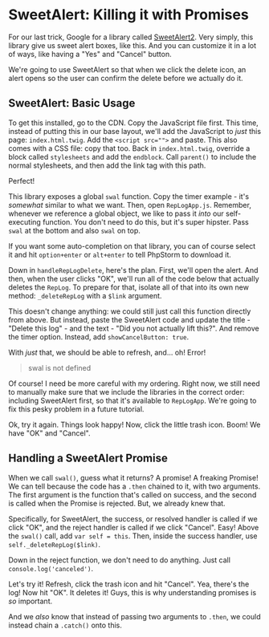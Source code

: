 # SweetAlert: Killing it with Promises

For our last trick, Google for a library called [SweetAlert2](https://limonte.github.io/sweetalert2/).
Very simply, this library give us sweet alert boxes, like this. And you can customize
it in a lot of ways, like having a "Yes" and "Cancel" button.

We're going to use SweetAlert so that when we click the delete icon, an alert opens
so the user can confirm the delete before we actually do it.

## SweetAlert: Basic Usage

To get this installed, go to the CDN. Copy the JavaScript file first. This time,
instead of putting this in our base layout, we'll add the JavaScript to *just* this
page: `index.html.twig`. Add the `<script src="">` and paste. This also comes with
a CSS file: copy that too. Back in `index.html.twig`, override a block called
`stylesheets` and add the `endblock`. Call `parent()` to include the normal stylesheets,
and then add the link tag with this path.

Perfect!

This library exposes a global `swal` function. Copy the timer example - it's *somewhat*
similar to what we want. Then, open `RepLogApp.js`. Remember, whenever we reference
a global object, we like to pass it *into* our self-executing function. You don't
need to do this, but it's super hipster. Pass `swal` at the bottom and also `swal`
on top.

If you want some auto-completion on that library, you can of course select it and
hit `option+enter` or `alt+enter` to tell PhpStorm to download it.

Down in `handleRepLogDelete`, here's the plan. First, we'll open the alert. And
then, when the user clicks "OK", we'll run all of the code below that actually deletes
the `RepLog`. To prepare for that, isolate all of that into its own new method:
`_deleteRepLog` with a `$link` argument.

This doesn't change anything: we could still just call this function directly from
above. But instead, paste the SweetAlert code and update the title - "Delete this log" -
and the text - "Did you not actually lift this?". And remove the timer option. Instead,
add `showCancelButton: true`.

With *just* that, we should be able to refresh, and... oh! Error!

> swal is not defined

Of course! I need be more careful with my ordering. Right now, we still need to
manually make sure that we include the libraries in the correct order: including
SweetAlert first, so that it's available to `RepLogApp`. We're going to fix this
pesky problem in a future tutorial.

Ok, try it again. Things look happy! Now, click the little trash icon. Boom! We
have "OK" and "Cancel".

## Handling a SweetAlert Promise

When we call `swal()`, guess what it returns? A promise! A freaking Promise! We can
tell because the code has a `.then` chained to it, with two arguments. The first
argument is the function that's called on success, and the second is called when
the Promise is rejected. But, we already knew that.

Specifically, for SweetAlert, the success, or resolved handler is called if we click
"OK", and the reject handler is called if we click "Cancel". Easy! Above the `swal()`
call, add `var self = this`. Then, inside the success handler, use `self._deleteRepLog($link)`.

Down in the reject function, we don't need to do anything. Just call
`console.log('canceled')`.

Let's try it! Refresh, click the trash icon and hit "Cancel". Yea, there's the log!
Now hit "OK". It deletes it! Guys, this is why understanding promises is *so* important.

And we *also* know that instead of passing two arguments to `.then`, we could instead
chain a `.catch()` onto this.

